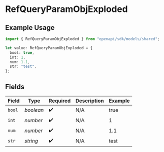 # RefQueryParamObjExploded

## Example Usage

```typescript
import { RefQueryParamObjExploded } from "openapi/sdk/models/shared";

let value: RefQueryParamObjExploded = {
  bool: true,
  int: 1,
  num: 1.1,
  str: "test",
};
```

## Fields

| Field              | Type               | Required           | Description        | Example            |
| ------------------ | ------------------ | ------------------ | ------------------ | ------------------ |
| `bool`             | *boolean*          | :heavy_check_mark: | N/A                | true               |
| `int`              | *number*           | :heavy_check_mark: | N/A                | 1                  |
| `num`              | *number*           | :heavy_check_mark: | N/A                | 1.1                |
| `str`              | *string*           | :heavy_check_mark: | N/A                | test               |